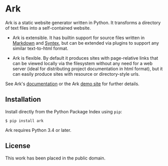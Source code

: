 
# Ark

Ark is a static website generator written in Python. It transforms a
directory of text files into a self-contained website.

* Ark is extensible. It has builtin support for source files written
  in [Markdown][] and [Syntex][], but can be extended via plugins to support
  any similar text-to-html format.

* Ark is flexible. By default it produces sites with page-relative links
  that can be viewed locally via the filesystem without any need for a web
  server (ideal for distributing project documentation in html format), but it
  can easily produce sites with resource or directory-style urls.

See Ark's [documentation][docs] or the Ark [demo site][demo] for further details.

[Markdown]: http://daringfireball.net/projects/markdown/
[Syntex]: https://github.com/dmulholland/syntex
[docs]: http://mulholland.xyz/docs/ark/
[demo]: http://ark.mulholland.xyz/phoenix/



## Installation

Install directly from the Python Package Index using `pip`:

    $ pip install ark

Ark requires Python 3.4 or later.



## License

This work has been placed in the public domain.
